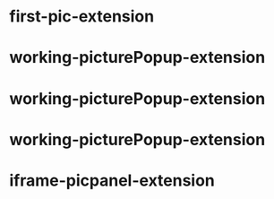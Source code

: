 # first-pic-extension
# working-picturePopup-extension
# working-picturePopup-extension
# working-picturePopup-extension
# iframe-picpanel-extension
